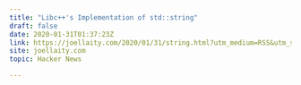 ```yaml
---
title: "Libc++'s Implementation of std::string"
draft: false
date: 2020-01-31T01:37:23Z
link: https://joellaity.com/2020/01/31/string.html?utm_medium=RSS&utm_source=hune
site: joellaity.com
topic: Hacker News  

---
```

